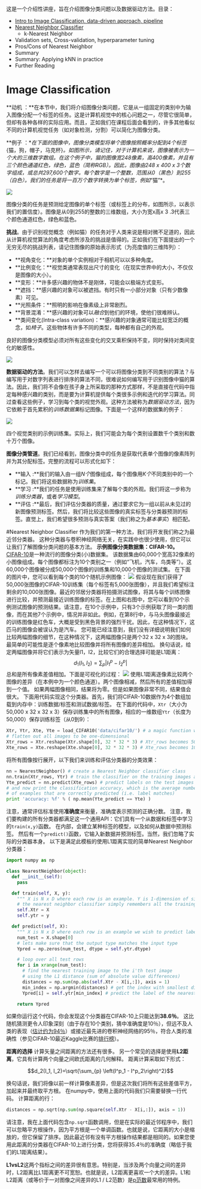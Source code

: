 这是一个介绍性讲座，旨在介绍图像分类问题以及数据驱动方法。目录：

- [Intro to Image Classification, data-driven approach, pipeline](#image-classification)
- [Nearest Neighbor Classifier](#nearest-neighbor-classifier)
  - k-Nearest Neighbor
- Validation sets, Cross-validation, hyperparameter tuning
- Pros/Cons of Nearest Neighbor
- Summary
- Summary: Applying kNN in practice
- Further Reading

# Image Classification

**动机 ：**在本节中，我们将介绍图像分类问题，它是从一组固定的类别中为输入图像分配一个标签的任务。这是计算机视觉中的核心问题之一，尽管它很简单，但却有各种各样的实际应用。而且，正如我们在课程后面会看到的，许多其他看似不同的计算机视觉任务（如对象检测，分割）可以简化为图像分类。

**例子 ：**在下面的图像中，图像分类模型将单个图像按照概率分配到4个标签*{猫，狗，帽子，马克杯}*。如图所示，请记住，对于计算机来说，图像被表示为一个大的三维数字数组。在这个例子中，猫的图像宽248像素，高400像素，并且有三个颜色通道红色，绿色，蓝色（简称RGB）。因此，图像由248 x 400 x 3个数字组成，或总共297,600个数字。每个数字是一个整数，范围从0（黑色）到255（白色）。我们的任务是将一百万个数字转换为单个标签，例如*“猫”*。

![](../Images/classify.png)

图像分类的任务是预测给定图像的单个标签（或标签上的分布，如图所示，以表示我们的置信度）。图像是从0到255的整数的三维数组，大小为宽x高x 3 .3代表三个颜色通道红色，绿色和蓝色。

**挑战**。由于识别视觉概念（例如猫）的任务对于人类来说是相对微不足道的，因此从计算机视觉算法的角度考虑所涉及的挑战是值得的。正如我们在下面提出的一个无穷无尽的挑战列表，请记住图像的原始表示形式（为亮度值的三维阵列）：

- **视角变化：**对象的单个实例相对于相机可以以多种角度。
- **比例变化：**视觉类通常表现出尺寸的变化（在现实世界中的大小，不仅仅是图像的大小）。
- **变形：**许多感兴趣的物体不是刚体，可能会以极端方式变形。
- **遮挡：**感兴趣的对象可以被遮挡。有时只有一小部分对象（只有少数像素）可见。
- **光照条件：**照明的影响在像素级上非常剧烈。
- **背景混淆：**感兴趣的对象可以*融合*到他们的环境，使他们很难辨认。
- **类间变化(Intra-class variation)：**感兴趣的对象通常可能比较宽泛的概念，如*椅子*。这些物体有许多不同的类型，每种都有自己的外观。

良好的图像分类模型必须对所有这些变化的交叉乘积保持不变，同时保持对类间变化的敏感性。

![](../Images/challenges.jpeg)

**数据驱动的方法**。我们可以怎样去编写一个可以将图像分类到不同类别的算法？与编写用于对数字列表进行排序的算法不同，很难说如何编写用于识别图像中猫的算法。因此，我们将不会像在孩子身上所采取的那种方式那样，不是直接在代码中指定每种感兴趣的类别，而是要为计算机提供每个类很多示例和迭代的学习算法。同过查看这些例子，学习到每个类的视觉外观。这种方法被称为*数据驱动方法*，因为它依赖于首先累积的*训练数据集*标记图像。下面是一个这样的数据集的例子：

![](../Images/trainset.jpg)

四个视觉类别的示例训练集。实际上，我们可能会为每个类别设置数千个类别和数十万个图像。

**图像分类管道**。我们已经看到，图像分类中的任务是获取代表单个图像的像素阵列并为其分配标签。完整的流程可以形式化如下：

- **输入 :**我们的输入由一组*N个*图像组成，每个图像用*K个*不同类别中的一个标记。我们将这些数据称为*训练集*。
- **学习 :**我们的任务是使用训练集来了解每个类的外观。我们将这一步称为*训练分类器*，或者*学习模型*。
- **评估 :**最后，我们评估分类器的质量，通过要求它为一组以前从未见过的新图像预测标签。然后，我们将比较这些图像的真实标签与分类器预测的标签。直觉上，我们希望很多预测与真实答案（我们称之为*基本事实*）相匹配。

#Nearest Neighbor Classifier
作为我们的第一种方法，我们将开发我们称之为最近邻分类器。 这种分类器与卷积神经网络无关，在实践中也很少使用，但它可以让我们了解图像分类问题的基本方法。
**示例图像分类数据集：CIFAR-10。** [CIFAR-10](www.cs.toronto.edu/~kriz/cifar.html)是一种流行的图像分类(小)数据集。 该数据集由60,000个宽高32像素的小图像组成。每个图像都标注为10个类别之一（例如“飞机，汽车，鸟类等”）。这60,000个图像被分成50,000个图像的训练集和10,000个图像的测试集。 在下面的图片中，您可以看到每个类的10个随机示例图像：
![](../Images/nn.jpg)
假设现在我们获得了50,000张图像的CIFAR-10训练集（每个标签有5,000张图像），并且我们希望标注剩余的10,000张图像。最近的邻居分类器将拍摄测试图像，将其与每个训练图像进行比较，并预测最接近训练图像的标签。在上图和右图中，您可以看到10个示例测试图像的预测结果。请注意，在10个示例中，只有3个示例获取了同一类的图像，而在其他7个示例中，情况并非如此。例如，在第8行中，与马头图像最接近的训练图像是红色车，大概是受到黑色背景的强烈干扰。因此，在这种情况下，这匹马的图像会被误认为是汽车。
您可能已经注意到，我们没有详细说明我们如何比较两幅图像的细节，在这种情况下，这两幅图像只是两个32 x 32 x 3的图块。最简单的可能性是逐个像素地比较图像并将所有图像的差异相加。 换句话说，给定两幅图像并将它们表示为矢量I1，I2，比较它们的合理选择可能是L1距离：
$$
d_1 (I_1, I_2) = \sum_{p} \left| I^p_1 - I^p_2 \right|
$$
总和是所有像素差值相加。下面是可视化的过程：
![](../Images/nneg.jpeg)
使用L1距离逐像素比较两个图像的差异（在本例中为一个颜色通道）。两个图像相减，然后所有的差值相加得到一个值。 如果两幅图像相同，结果将为零。但是如果图像非常不同，结果值会很大。
下面用代码实现这个分类器。首先，我们将CIFAR-10数据作为4个数组加载到内存中：训练数据/标签和测试数据/标签。 在下面的代码中，`Xtr`（大小为50,000 x 32 x 32 x 3）保存训练集中的所有图像，相应的一维数组`Ytr`（长度为50,000）保存训练标签（从0到9）：

```python
Xtr, Ytr, Xte, Yte = load_CIFAR10('data/cifar10/') # a magic function we provide
# flatten out all images to be one-dimensional
Xtr_rows = Xtr.reshape(Xtr.shape[0], 32 * 32 * 3) # Xtr_rows becomes 50000 x 3072
Xte_rows = Xte.reshape(Xte.shape[0], 32 * 32 * 3) # Xte_rows becomes 10000 x 3072
```

将所有图像按行展开，以下我们来训练和评估分类器的分类效果：

```python
nn = NearestNeighbor() # create a Nearest Neighbor classifier class
nn.train(Xtr_rows, Ytr) # train the classifier on the training images and labels
Yte_predict = nn.predict(Xte_rows) # predict labels on the test images
# and now print the classification accuracy, which is the average number
# of examples that are correctly predicted (i.e. label matches)
print 'accuracy: %f' % ( np.mean(Yte_predict == Yte) )
```

注意，通常评估标准使用**准确度**来衡量，准确度表示预测的正确分数。 注意，我们要构建的所有分类器都满足这一个通用API：它们具有一个从数据和标签中学习的`train(x,y)`函数。 在内部，会建立某种标签的模型，以及如何从数据中预测标签。 然后有一个`predict()`函数，它输入新数据并预测标签。当然，我们忽略了实际的分类器本身。 以下是满足此模板的使用L1距离实现的简单Nearest Neighbor分类器：

```python
import numpy as np

class NearestNeighbor(object):
  def __init__(self):
    pass

  def train(self, X, y):
    """ X is N x D where each row is an example. Y is 1-dimension of size N """
    # the nearest neighbor classifier simply remembers all the training data
    self.Xtr = X
    self.ytr = y

  def predict(self, X):
    """ X is N x D where each row is an example we wish to predict label for """
    num_test = X.shape[0]
    # lets make sure that the output type matches the input type
    Ypred = np.zeros(num_test, dtype = self.ytr.dtype)

    # loop over all test rows
    for i in xrange(num_test):
      # find the nearest training image to the i'th test image
      # using the L1 distance (sum of absolute value differences)
      distances = np.sum(np.abs(self.Xtr - X[i,:]), axis = 1)
      min_index = np.argmin(distances) # get the index with smallest distance
      Ypred[i] = self.ytr[min_index] # predict the label of the nearest example

    return Ypred
```

如果你运行这个代码，你会发现这个分类器在CIFAR-10上只能达到**38.6％**。 这比随机猜测更令人印象深刻（由于存在10个类别，猜中准确度是10％），但远不及人类的表现（[估计约为94％](http://karpathy.github.io/2011/04/27/manually-classifying-cifar10/)）或接近最先进的卷积神经网络的95％，符合人类的准确性（参见CIFAR-10最近Kaggle比赛的[排行榜](https://www.kaggle.com/c/cifar-10/leaderboard)）。

**距离的选择** 计算矢量之间距离的方法还有很多。 另一个常见的选择是使用**L2距离**，它具有计算两个向量之间欧氏距离的几何解释。 距离计算采取如下形式：

$$d_2(I_1, I_2)=\sqrt{\sum_{p} \left(I^p_1 - I^p_2\right)^2}$$

换句话说，我们将像以前一样计算像素差异，但是这次我们将所有这些差值平方，加起来并最终取平方根。 在numpy中，使用上面的代码我们只需要替换一行代码。 计算距离的行：

```python
distances = np.sqrt(np.sum(np.square(self.Xtr - X[i,:]), axis = 1))
```

请注意，我在上面代码包含`np.sqrt`函数调用，但是在实际的最近邻程序中，我们可以忽略平方根操作，因为平方根是一个单调函数。也就是说，它距离的大小是缩放的，但它保留了排序。因此最近邻有没有平方根操作结果都是相同的。如果您使用此距离的分类器在CIFAR-10上进行分类，您将获得35.4％的准确度（略低于我们的L1距离结果）。

**L1vsL2**这两个指标之间的差异很有意思。特别是，当涉及两个向量之间的差异时，L2距离比L1距离更不可宽恕。也就是说，L2距离更喜欢一个大的差异。L1和L2距离（或等价于一对图像之间差异的L1 / L2范数）是[p范数](http://planetmath.org/vectorpnorm)最常用的特例。